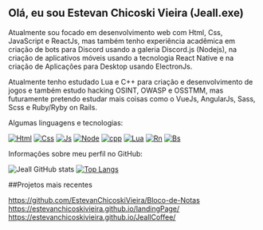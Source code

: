 ## Olá, eu sou Estevan Chicoski Vieira (Jeall.exe)

Atualmente sou focado em desenvolvimento web com Html, Css, JavaScript e ReactJs, mas também tenho experiência acadêmica em criação de bots para Discord usando a galeria Discord.js (Nodejs), na criação de aplicativos móveis usando a tecnologia React Native e na criação de Aplicações para Desktop usando ElectronJs.

Atualmente tenho estudado Lua e C++ para criação e desenvolvimento de jogos e também estudo hacking OSINT, OWASP e OSSTMM, mas futuramente pretendo estudar mais coisas como o VueJs, AngularJs, Sass, Scss e Ruby/Ryby on Rails.


Algumas linguagens e tecnologias:

[![Html](https://img.shields.io/badge/HTML5-E34F26?style=for-the-badge&logo=html5&logoColor=white)]() [![Css](https://img.shields.io/badge/CSS3-1572B6?style=for-the-badge&logo=css3&logoColor=white)]() [![Js](https://img.shields.io/badge/JavaScript-F7DF1E?style=for-the-badge&logo=javascript&logoColor=black)]() [![Node](https://img.shields.io/badge/Node.js-43853D?style=for-the-badge&logo=node.js&logoColor=white)]() [![cpp](https://img.shields.io/badge/C%2B%2B-00599C?style=for-the-badge&logo=c%2B%2B&logoColor=white)]() [![Lua](https://img.shields.io/badge/Lua-2C2D72?style=for-the-badge&logo=lua&logoColor=white)]() [![Rn](https://img.shields.io/badge/React_Native-20232A?style=for-the-badge&logo=react&logoColor=61DAFB)]() [![Bs](https://img.shields.io/badge/Bootstrap-563D7C?style=for-the-badge&logo=bootstrap&logoColor=white)]()

Informações sobre meu perfil no GitHub:

![Jeall GitHub stats](https://github-readme-stats.vercel.app/api?username=EstevanChicoskiVieira&show_icons=true&bg_color=00000000)
[![Top Langs](https://github-readme-stats.vercel.app/api/top-langs/?username=EstevanChicoskiVieira&layout=compact)](https://github.com/EstevanChicoskiVieira/github-readme-stats)

##Projetos mais recentes

https://github.com/EstevanChicoskiVieira/Bloco-de-Notas
https://estevanchicoskivieira.github.io/landingPage/
https://estevanchicoskivieira.github.io/JeallCoffee/
